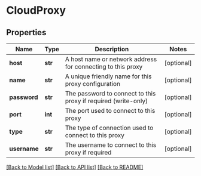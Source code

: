 # CloudProxy

## Properties
Name | Type | Description | Notes
------------ | ------------- | ------------- | -------------
**host** | **str** | A host name or network address for connecting to this proxy | [optional] 
**name** | **str** | A unique friendly name for this proxy configuration | [optional] 
**password** | **str** | The password to connect to this proxy if required (write-only) | [optional] 
**port** | **int** | The port used to connect to this proxy | [optional] 
**type** | **str** | The type of connection used to connect to this proxy | [optional] 
**username** | **str** | The username to connect to this proxy if required | [optional] 

[[Back to Model list]](../README.md#documentation-for-models) [[Back to API list]](../README.md#documentation-for-api-endpoints) [[Back to README]](../README.md)


